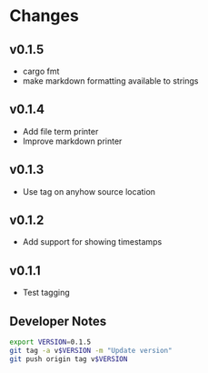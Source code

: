 # Changes

## v0.1.5

- cargo fmt
- make markdown formatting available to strings

## v0.1.4

- Add file term printer
- Improve markdown printer

## v0.1.3

- Use tag on anyhow source location

## v0.1.2

- Add support for showing timestamps

## v0.1.1

- Test tagging

## Developer Notes

```sh
export VERSION=0.1.5
git tag -a v$VERSION -m "Update version"
git push origin tag v$VERSION
```